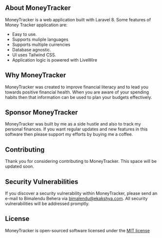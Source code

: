 ## About MoneyTracker

MoneyTracker is a web application built with Laravel 8. Some features of Money Tracker application are: 

- Easy to use.
- Supports muliple languages
- Supports multiple currencies
- Database agnostic. 
- UI uses Tailwind CSS.
- Application logic is powered with LiveWire

## Why MoneyTracker

MoneyTracker was created to improve financial literacy and to lead you towards positive financial health. When you are aware of your spending habits then that information can be used to plan your budgets effectively.

## Sponsor MoneyTracker

MoneyTracker was built by me as a side hustle and also to track my personal finances. If you want regular updates and new features in this software then please support my efforts by buying me a coffee.

## Contributing

Thank you for considering contributing to MoneyTracker. This space will be updated soon.

## Security Vulnerabilities

If you discover a security vulnerability within MoneyTracker, please send an e-mail to Bimalendu Behera via [bimalendu@ekakshya.com](mailto:bimalendu@ekakshya.com). All security vulnerabilities will be addressed promptly.

## License

MoneyTracker is open-sourced software licensed under the [MIT license](https://opensource.org/licenses/MIT)